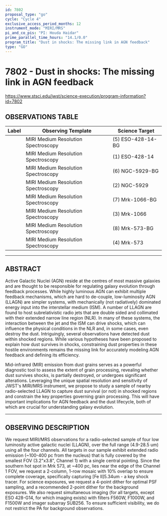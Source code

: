 ```yaml
---
id: 7802
proposal_type: "go"
cycle: "Cycle 4"
exclusive_access_period_months: 12
instrument_mode: "MIRI/MRS"
pi_and_co_pis: "PI: Houda Haidar"
prime_parallel_time_hours: "14.1/0.0"
program_title: "Dust in shocks: The missing link in AGN feedback"
type: "GO"
---
```

# 7802 - Dust in shocks: The missing link in AGN feedback
https://www.stsci.edu/jwst/science-execution/program-information?id=7802
## OBSERVATIONS TABLE
| Label | Observing Template                | Science Target     |
|-------|-----------------------------------|--------------------|
|       | MIRI Medium Resolution Spectroscopy | (5) ESO-428-14-BG  |
|       | MIRI Medium Resolution Spectroscopy | (1) ESO-428-14     |
|       | MIRI Medium Resolution Spectroscopy | (6) NGC-5929-BG    |
|       | MIRI Medium Resolution Spectroscopy | (2) NGC-5929       |
|       | MIRI Medium Resolution Spectroscopy | (7) Mrk-1066-BG    |
|       | MIRI Medium Resolution Spectroscopy | (3) Mrk-1066       |
|       | MIRI Medium Resolution Spectroscopy | (8) Mrk-573-BG     |
|       | MIRI Medium Resolution Spectroscopy | (4) Mrk-573        |

---

## ABSTRACT

Active Galactic Nuclei (AGN) reside at the centres of most massive galaxies and are thought to be responsible for regulating galaxy evolution through feedback processes. While highly luminous AGN can exhibit multiple feedback mechanisms, which are hard to de-couple, low-luminosity AGN (LLAGN) are simpler systems, with mechanically (not radiatively) dominated energy input into the interstellar medium (ISM). A number of LLAGN are found to host subrelativistic radio jets that are double sided and collimated with their extended narrow line region (NLR). In many of these systems, the interaction between the jet and the ISM can drive shocks, which can influence the physical conditions in the NLR and, in some cases, even destroy the dust. Intriguingly, several observations have detected dust within shocked regions. While various hypotheses have been proposed to explain how dust survives in shocks, constraining dust properties in these hostile environments remains the missing link for accurately modeling AGN feedback and defining its efficiency.

Mid-infrared (MIR) emission from dust grains serves as a powerful diagnostic tool to assess the extent of grain processing, revealing whether dust survives shocks, is partially destroyed, or undergoes significant alterations. Leveraging the unique spatial resolution and sensitivity of JWST's MIRI/MRS instrument, we propose to study a sample of nearby radio-selected LLAGN to capture dust survival (or not) in shocked regions and constrain the key properties governing grain processing. This will have important implications for AGN feedback and the dust lifecycle, both of which are crucial for understanding galaxy evolution.

---

## OBSERVING DESCRIPTION

We request MIRI/MRS observations for a radio-selected sample of four low luminosity active galactic nuclei (LLAGN), over the full range (4.9-28.5 um) using all the four channels. All targets in our sample exhibit extended radio emission (~100-400 pc from the nucleus) that is fully covered by the smallest FOV (3.2"x3.8", Channel 1) with a single central pointing. Since the southern hot spot in Mrk 573, at ~400 pc, lies near the edge of the Channel 1 FOV, we request a 2-column, 1-row mosaic with 10% overlap to ensure complete coverage, specifically capturing [Fe II]5.34um - a key shock tracer. For science exposures, we request a 4-point dither for optimal PSF sampling, and a recommended 2-point dither for the background exposures. We also request simultaneous imaging (for all targets, except ESO 428-G14, for which imaging exists) with filters F560W, F1000W, and F1500W and imager subarray SUB256. To ensure sufficient visibility, we do not restrict the PA for background observations.
